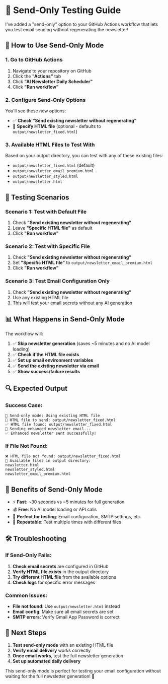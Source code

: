 # 📧 Send-Only Testing Guide

I've added a "send-only" option to your GitHub Actions workflow that lets you test email sending without regenerating the newsletter!

## 🚀 How to Use Send-Only Mode

### 1. **Go to GitHub Actions**
1. Navigate to your repository on GitHub
2. Click the **"Actions"** tab
3. Click **"AI Newsletter Daily Scheduler"**
4. Click **"Run workflow"**

### 2. **Configure Send-Only Options**
You'll see these new options:
- ✅ **Check "Send existing newsletter without regenerating"**
- 📁 **Specify HTML file** (optional - defaults to `output/newsletter_fixed.html`)

### 3. **Available HTML Files to Test With**
Based on your output directory, you can test with any of these existing files:
- `output/newsletter_fixed.html` (default)
- `output/newsletter_email_premium.html`
- `output/newsletter_styled.html`
- `output/newsletter.html`

## 🎯 Testing Scenarios

### **Scenario 1: Test with Default File**
1. Check **"Send existing newsletter without regenerating"**
2. Leave **"Specific HTML file"** as default
3. Click **"Run workflow"**

### **Scenario 2: Test with Specific File**
1. Check **"Send existing newsletter without regenerating"**
2. Set **"Specific HTML file"** to `output/newsletter_email_premium.html`
3. Click **"Run workflow"**

### **Scenario 3: Test Email Configuration Only**
1. Check **"Send existing newsletter without regenerating"**
2. Use any existing HTML file
3. This will test your email secrets without any AI generation

## 📊 What Happens in Send-Only Mode

The workflow will:
1. ✅ **Skip newsletter generation** (saves ~5 minutes and no AI model loading)
2. ✅ **Check if the HTML file exists**
3. ✅ **Set up email environment variables**
4. ✅ **Send the existing newsletter via email**
5. ✅ **Show success/failure results**

## 🔍 Expected Output

### Success Case:
```
📧 Send-only mode: Using existing HTML file
📁 HTML file to send: output/newsletter_fixed.html
✅ HTML file found: output/newsletter_fixed.html
📧 Sending enhanced newsletter email...
✅ Enhanced newsletter sent successfully!
```

### If File Not Found:
```
❌ HTML file not found: output/newsletter_fixed.html
📂 Available files in output directory:
newsletter.html
newsletter_styled.html
newsletter_email_premium.html
```

## 🎉 Benefits of Send-Only Mode

- ⚡ **Fast**: ~30 seconds vs ~5 minutes for full generation
- 💰 **Free**: No AI model loading or API calls
- 🧪 **Perfect for testing**: Email configuration, SMTP settings, etc.
- 🔄 **Repeatable**: Test multiple times with different files

## 🛠️ Troubleshooting

### If Send-Only Fails:
1. **Check email secrets** are configured in GitHub
2. **Verify HTML file exists** in the output directory
3. **Try different HTML file** from the available options
4. **Check logs** for specific error messages

### Common Issues:
- **File not found**: Use `output/newsletter.html` instead
- **Email config**: Make sure all email secrets are set
- **SMTP errors**: Verify Gmail App Password is correct

## 🎯 Next Steps

1. **Test send-only mode** with an existing HTML file
2. **Verify email delivery** works correctly
3. **Once email works**, test the full newsletter generation
4. **Set up automated daily delivery**

This send-only mode is perfect for testing your email configuration without waiting for the full newsletter generation! 🚀
